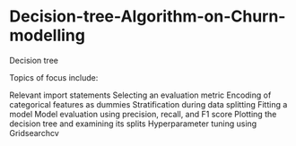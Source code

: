 # Decision-tree-Algorithm-on-Churn-modelling

Decision tree

Topics of focus include:

Relevant import statements
Selecting an evaluation metric
Encoding of categorical features as dummies
Stratification during data splitting
Fitting a model
Model evaluation using precision, recall, and F1 score
Plotting the decision tree and examining its splits
Hyperparameter tuning using Gridsearchcv
